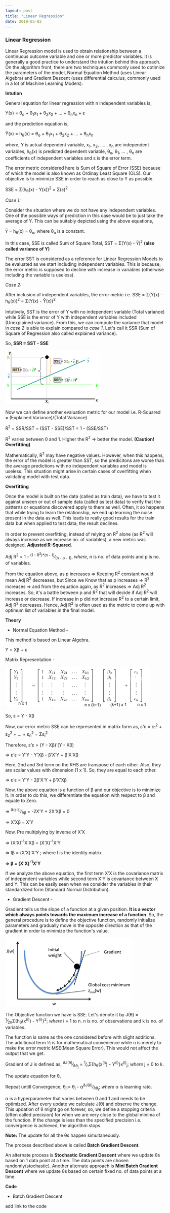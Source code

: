 ```yaml
---
layout: post
title: "Linear Regression"
date: 2019-05-03
---
```


### Linear Regression

Linear Regression model is used to obtain relationship between a continuous outcome variable and one or more predictor variables. It is generally a good practice to understand the intution behind this approach. On the algorithm front, there are two techniques commonly used to optimize the parameters of the model, Normal Equation Method (uses Linear Algebra) and Gradient Descent (uses differential calculus, commonly used in a lot of Machine Learning Models). 

**Intution**

General equation for linear regression with n independent variables is, 

Y(x) = &theta;<sub>o</sub> + &theta;<sub>1</sub>x<sub>1</sub> + &theta;<sub>2</sub>x<sub>2</sub> + ... + &theta;<sub>n</sub>x<sub>n</sub> + &epsilon;

and the prediction equation is, 

Y&#770;(x) = h<sub>&theta;</sub>(x) = &theta;<sub>o</sub> + &theta;<sub>1</sub>x<sub>1</sub> + &theta;<sub>2</sub>x<sub>2</sub> + ... + &theta;<sub>n</sub>x<sub>n</sub> 

_where_, Y is actual dependent variable, 
x<sub>1</sub>, x<sub>2</sub>, .... , x<sub>n</sub> are independent variables, 
h<sub>&theta;</sub>(x) is predicted dependent variable,
&theta;<sub>o</sub>, &theta;<sub>1</sub>, ... , &theta;<sub>n</sub> are coefficients of independent variables and
&epsilon; is the error term.

The error metric considered here is Sum of Square of Error (SSE) because of which the model is also known as Ordinay Least Square (OLS). Our objective is to minimize SSE in order to reach as close to Y as possible.

SSE = &Sigma;(h<sub>&theta;</sub>(x) - Y(x))<sup>2</sup> = &Sigma;(&epsilon;)<sup>2</sup>

_Case 1:_

Consider the situation where we do not have any independent variables. One of the possible ways of prediction in this case would be to just take the average of Y. This can be suitably depicted using the above equations,

Y&#773; = h<sub>&theta;</sub>(x) = &theta;<sub>o</sub>, where &theta;<sub>o</sub> is a constant.

In this case, SSE is called Sum of Square Total, SST = &Sigma;(Y(x) - Y&#773;)<sup>2</sup> **(also called variance of Y)**

The error SST is considered as a reference for Linear Regression Models to be evaluated as we start including independent variables.
This is because, the error metric is supposed to decline with increase in variables (otherwise including the variable is useless).

_Case 2:_

After inclusion of independent variables, the error metric i.e. SSE = &Sigma;(Y(x) - h<sub>&theta;</sub>(x))<sup>2</sup> = &Sigma;(Y(x) - Y&#770;(x))<sup>2</sup>

Intutively, SST is the error of Y with no independent variable (Total variance) while SSE is the error of Y with independent variables included (Unexplained variance). From this, we can compute the variance that model in _case 2_ is able to explain compared to _case 1_. Let's call it SSR (Sum of Square of Regression also called explained variance). 

So, **SSR = SST - SSE**

![Linear Regression](/images/Linear_Regression.png)

Now we can define another evaluation metric for our model i.e. R-Squared = (Explained Variance)/(Total Variance)

R<sup>2</sup> = SSR/SST = (SST - SSE)/SST = 1 - (SSE/SST)

R<sup>2</sup> varies between 0 and 1. Higher the R<sup>2</sup> &#8658; better the model. **(Caution! Overfitting)**

Mathematically, R<sup>2</sup> may have negative values. However, when this happens, the error of the model is greater than SST, so the predicitons are worse than the average predictions with no independent variables and model is useless. This situation might arise in certain cases of overfitting when validating model with test data.

**Overfitting**

Once the model is built on the data (called as train data), we have to test it against unseen or out of sample data (called as test data) to verify that the patterns or equations discovered apply to them as well. Often, it so happens that while trying to learn the relationship, we end up learning the noise present in the data as well. This leads to really good results for the train data but when applied to test data, the result declines. 

In order to prevent overfitting, instead of relying on R<sup>2</sup> alone (as R<sup>2</sup> will always increase as we increase no. of variables), a new metric was designed, **Adjusted R-Squared**.

Adj R<sup>2</sup> = 1 - <sup>(1 - R<sup>2</sup>)*(n - 1)</sup>&frasl;<sub>(n - p - 1)</sub>, _where_, n is no. of data points and p is no. of variables.

From the equation above, as p increases &#8658; Keeping R<sup>2</sup> constant would mean Adj R<sup>2</sup> decreases, but 
Since we Know that as p increases &#8658; R<sup>2</sup> increases &#8658; and from the equation again, as R<sup>2</sup> increases &#8658; Adj R<sup>2</sup> increases.
So, it's a battle between p and R<sup>2</sup> that will decide if  Adj R<sup>2</sup> will increase or decrease. If increase in p did not increase R<sup>2</sup> to a certain limit, Adj R<sup>2</sup> decreases. Hence, Adj R<sup>2</sup> is often used as the metric to come up with optimum list of variables in the final model.

**Theory**

- Normal Equation Method - 

This method is based on Linear Algebra. 

Y = X&beta; + &epsilon;

Matrix Representation - 

![Normal_Equation](/images/Normal_Equation.PNG)

So, &epsilon; = Y - X&beta;

Now, our error metric SSE can be represented in matrix form as, &epsilon;&#884;&epsilon; = &epsilon;<sub>1</sub><sup>2</sup> + &epsilon;<sub>2</sub><sup>2</sup> + ... + &epsilon;<sub>n</sub><sup>2</sup> = &Sigma;&epsilon;<sub>i</sub><sup>2</sup>

Therefore, &epsilon;&#884;&epsilon; = (Y - X&beta;)&#884;(Y - X&beta;)

&#8658; &epsilon;&#884;&epsilon; = Y&#884;Y - Y&#884;X&beta; - &beta;&#884;X&#884;Y + &beta;&#884;X&#884;X&beta;

Here, 2nd and 3rd term on the RHS are transpose of each other. Also, they are scalar values with dimension (1 x 1). So, they are equal to each other.

&#8658; &epsilon;&#884;&epsilon; = Y&#884;Y - 2&beta;&#884;X&#884;Y + &beta;&#884;X&#884;X&beta;

Now, the above equation is a function of &beta; and our objective is to minimize it. In order to do this, we differentiate the equation with respect to &beta; and equate to Zero.

&#8658; <sup>&#x2202;(&epsilon;&#884;&epsilon;)</sup>&frasl;<sub>&#x2202;&beta;</sub> = -2X&#884;Y + 2X&#884;X&beta; = 0

&#8658; X&#884;X&beta; = X&#884;Y

Now, Pre multiplying by inverse of X&#884;X

&#8658; (X&#884;X)<sup>-1</sup>X&#884;X&beta; = (X&#884;X)<sup>-1</sup>X&#884;Y 

&#8658; I&beta; = (X&#884;X)&#884;X&#884;Y ; where I is the identity matrix

**&#8658; &beta; = (X&#884;X)<sup>-1</sup>X&#884;Y**

If we analyze the above equation, the first term X&#884;X is the covariance matrix of independent variables while second term X&#884;Y is covariance between X and Y. This can be easily seen when we consider the variables in their standardized form (Standard Normal Distribution).

- Gradient Descent - 

Gradient tells us the slope of a function at a given position. **It is a vector which always points towards the maximum increase of a function**. So, the general procedure is to define the objective function, randomly initialize parameters and gradually move in the opposite direction as that of the gradient in order to minimize the function's value.

![Gradient Descent](/images/Gradient_Descent.png)

The Objective function we have is SSE. Let's denote it by J(&theta;) = <sup>1</sup>&frasl;<sub>2n</sub>&Sigma;{h<sub>&theta;</sub>(x<sup>(i)</sup>) - Y<sup>(i)</sup>}<sup>2</sup>; _where_ i = 1 to n. n is no. of observations and k is no. of variables.

The function is same as the one considered before with slight additions.
The additional term 1&frasl;2 is for mathematical convenience while n is merely to make the error metric MSE(Mean Square Error). This would not affect the output that we get.

Gradient of J is defined as, <sup>&#x2202;J(&theta;)</sup>&frasl;<sub>&#x2202;&theta;<sub>j</sub></sub> = <sup>1</sup>&frasl;<sub>n</sub>&Sigma;{h<sub>&theta;</sub>(x<sup>(i)</sup>) - Y<sup>(i)</sup>}x<sup>(i)</sup><sub>j</sub>; _where_ j = 0 to k.

The update equation for &theta;,

Repeat untill Convergence,
&theta;<sub>j</sub>:= &theta;<sub>j</sub> - &alpha;<sup>&#x2202;J(&theta;)</sup>&frasl;<sub>&#x2202;&theta;<sub>j</sub></sub>; _where_ &alpha; is learning rate. 

&alpha; is a hyperparameter that varies between 0 and 1 and needs to be optimized. After every update we calculate J(&theta;) and observe the change. This updation of &theta; might go on forever, so, we define a stopping criteria (often called precision) for when we are very close to the global minima of the function. If the change is less than the specified precision i.e. convergence is achieved, the algorithm stops.

**Note:** The update for all the &theta;s happen simultaneously.

The process described above is called **Batch Gradient Descent**.

An alternate process is **Stochastic Gradient Descent** where we update &theta;s based on 1 data point at a time. The data points are chosen randomly(stochastic). Another alternate approach is **Mini Batch Gradient Descent** where we update &theta;s based on certain fixed no. of data points at a time.

**Code** 
- Batch Gradient Descent

add link to the code

